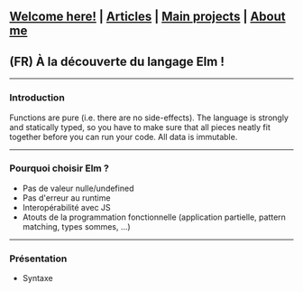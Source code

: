 ## [Welcome here!](https://vpenando.github.io) | [Articles](https://vpenando.github.io/articles.html) | [Main projects](https://vpenando.github.io/projects.html) | [About me](https://vpenando.github.io/about.html)

## (FR) À la découverte du langage Elm !

---

### Introduction


Functions are pure (i.e. there are no side-effects). The language is strongly and statically typed, so you have to make sure that all pieces neatly fit together before you can run your code. All data is immutable.


---

### Pourquoi choisir Elm ?

- Pas de valeur nulle/undefined
- Pas d'erreur au runtime
- Interopérabilité avec JS
- Atouts de la programmation fonctionnelle (application partielle, pattern matching, types sommes, ...)

---

### Présentation

- Syntaxe
